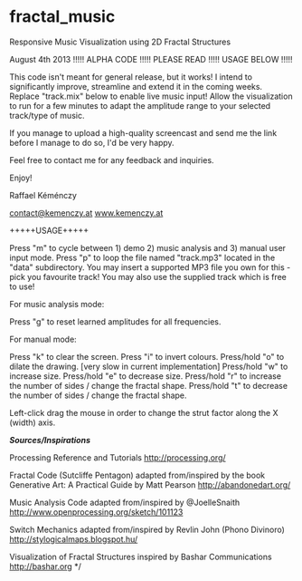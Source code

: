 fractal_music
=============

Responsive Music Visualization using 2D Fractal Structures

August 4th 2013
!!!!! ALPHA CODE !!!!! PLEASE READ !!!!! USAGE BELOW !!!!!

This code isn't meant for general release, but it works!
I intend to significantly improve, streamline and extend
it in the coming weeks. Replace "track.mix" below to
enable live music input! Allow the visualization to
run for a few minutes to adapt the amplitude range
to your selected track/type of music.

If you manage to upload a high-quality screencast and send
me the link before I manage to do so, I'd be very happy.

Feel free to contact me for any feedback and inquiries.


Enjoy!

Raffael Kéménczy

contact@kemenczy.at
www.kemenczy.at


+++++USAGE+++++

Press "m" to cycle between 1) demo 2) music analysis and 3) manual user input mode.
Press "p" to loop the file named "track.mp3" located in the "data" subdirectory.
You may insert a supported MP3 file you own for this - pick you favourite track!
You may also use the supplied track which is free to use!

For music analysis mode:

Press "g" to reset learned amplitudes for all frequencies.

For manual mode:

Press "k" to clear the screen.
Press "i" to invert colours.
Press/hold "o" to dilate the drawing. [very slow in current implementation]
Press/hold "w" to increase size.
Press/hold "e" to decrease size.
Press/hold "r" to increase the number of sides / change the fractal shape.
Press/hold "t" to decrease the number of sides / change the fractal shape.

Left-click drag the mouse in order to change the strut factor along the X (width) axis.


*****Sources/Inspirations*****

Processing Reference and Tutorials
http://processing.org/

Fractal Code (Sutcliffe Pentagon) adapted from/inspired by the book Generative Art: A Practical Guide by Matt Pearson
http://abandonedart.org/

Music Analysis Code adapted from/inspired by @JoelleSnaith
http://www.openprocessing.org/sketch/101123

Switch Mechanics adapted from/inspired by Revlin John (Phono Divinoro)
http://stylogicalmaps.blogspot.hu/

Visualization of Fractal Structures inspired by Bashar Communications
http://bashar.org
*/
